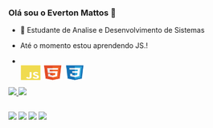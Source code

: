 ### Olá sou o Everton Mattos  👋

- 🌱 Estudante de Analise e Desenvolvimento de Sistemas

- Até o momento estou aprendendo JS.!

- <div style="display: inline_block"><br>
  <img align="center" alt="Everton-Js" height="30" width="40" src="https://raw.githubusercontent.com/devicons/devicon/master/icons/javascript/javascript-plain.svg"> 
  <img align="center" alt="Everton-HTML" height="30" width="40" src="https://raw.githubusercontent.com/devicons/devicon/master/icons/html5/html5-original.svg">
  <img align="center" alt="Everton-CSS" height="30" width="40" src="https://raw.githubusercontent.com/devicons/devicon/master/icons/css3/css3-original.svg"> 
</div>

<div>
  <a href="https://https://github.com/Everton-Mattos">
  <img height="200cm" src="https://github-readme-stats.vercel.app/api?username=Everton-Mattos&show_icons=true&theme=transparent">
  <img height="200cm" src="https://github-readme-stats.vercel.app/api/top-langs/?username=Everton-Mattos&layout=compact">
</div>
  
  ##
 
<div>  
  <a href="https://instagram.com/evertonsantana470" target="_blank"><img src="https://img.shields.io/badge/-Instagram-%23E4405F?style=for-the-badge&logo=instagram&logoColor=white" target="_blank"></a>
  <a href = "evertonsantana768@gmail.com.br"><img src="https://img.shields.io/badge/-Gmail-%23333?style=for-the-badge&logo=gmail&logoColor=white" target="_blank"></a>
  <a href="https://www.linkedin.com/in/everton-santana-b822ab1b1" target="_blank"><img src="https://img.shields.io/badge/-LinkedIn-%230077B5?style=for-the-badge&logo=linkedin&logoColor=white" target="_blank"></a>
  <a href="https://www.facebook.com/everton.santana.798?mibextid=ZbWKwL" target="_blank"><img src="https://img.shields.io/badge/Facebook-1877F2?style=for-the-badge&logo=facebook&logoColor=white" target="_blank"></a>
</div>


